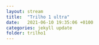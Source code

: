 ```yaml
---
layout: stream
title:  "Trilho 1 ultra"
date:   2021-06-10 19:35:06 +0100
categories: jekyll update
folder: trilho1
---
```

